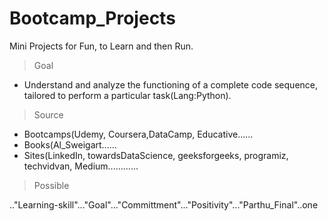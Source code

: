 # Bootcamp_Projects
Mini Projects for Fun, to Learn and then Run.

> Goal
* Understand and analyze the functioning of a complete code sequence, tailored to perform a particular task(Lang:Python).

> Source
* Bootcamps(Udemy, Coursera,DataCamp, Educative......
* Books(Al_Sweigart......
* Sites(LinkedIn, towardsDataScience, geeksforgeeks, programiz, techvidvan, Medium............

>Possible

.."Learning-skill"..."Goal"..."Committment"..."Positivity"..."Parthu_Final"..one
